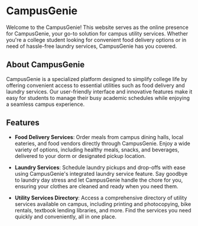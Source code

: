 # CampusGenie

Welcome to the CampusGenie! This website serves as the online presence for CampusGenie, your go-to solution for campus utility services. Whether you're a college student looking for convenient food delivery options or in need of hassle-free laundry services, CampusGenie has you covered.

## About CampusGenie

CampusGenie is a specialized platform designed to simplify college life by offering convenient access to essential utilities such as food delivery and laundry services. Our user-friendly interface and innovative features make it easy for students to manage their busy academic schedules while enjoying a seamless campus experience.

## Features

- **Food Delivery Services**: Order meals from campus dining halls, local eateries, and food vendors directly through CampusGenie. Enjoy a wide variety of options, including healthy meals, snacks, and beverages, delivered to your dorm or designated pickup location.

- **Laundry Services**: Schedule laundry pickups and drop-offs with ease using CampusGenie's integrated laundry service feature. Say goodbye to laundry day stress and let CampusGenie handle the chore for you, ensuring your clothes are cleaned and ready when you need them.

- **Utility Services Directory**: Access a comprehensive directory of utility services available on campus, including printing and photocopying, bike rentals, textbook lending libraries, and more. Find the services you need quickly and conveniently, all in one place.
